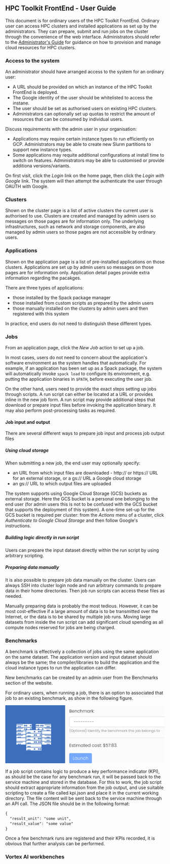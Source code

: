 ## HPC Toolkit FrontEnd - User Guide

This document is for ordinary users of the HPC Toolkit FrontEnd. Ordinary user can access HPC clusters and installed applications as set up by the administrators. They can prepare, submit and run jobs on the cluster through the convenience of the web interface. Administrators should refer to the [Administrator's Guide](admin_guide.md) for guidance on how to provision and manage cloud resources for HPC clusters.

### Access to the system

An administrator should have arranged access to the system for an ordinary user:

- A URL should be provided on which an instance of the HPC Toolkit FrontEnd is deployed.
- The Google identity of the user should be whitelisted to access the instane.
- The user should be set as authorised users on existing HPC clusters.
- Administrators can optionally set up quotas to restrict the amount of resources that can be consumed by individual users.

Discuss requirements with the admin user in your organisation: 

- Applications may require certain instance types to run efficiently on GCP. Administrators may be able to create new Slurm partitions to support new instance types.
- Some applications may requite additional configurations at install time to switch on features. Administrators may be able to customised or provide additiona versions/variants. 

On first visit, click the *Login* link on the home page, then click the *Login with Google* link. The system will then attempt the authenticate the user through OAUTH with Google.

### Clusters

Shown on the cluster page is a list of active clusters the current user is authorised to use. Clusters are created and managed by admin users so messages on those pages are for information only. The underlying infrastructures, such as network and storage components, are also managed by admin users so those pages are not accessible by ordinary users.

### Applications

Shown on the application page is a list of pre-installed applications on those clusters. Applications are set up by admin users so messages on those pages are for information only. Application detail pages provide extra information regarding the pacakges. 

There are three types of applications: 

- those installed by the Spack package manager
- those installed from custom scripts as prepared by the admin users
- those manually installed on the clusters by admin users and then registered with this system

In practice, end users do not need to distinguish these different types.

### Jobs

From an application page, click the *New Job* action to set up a job. 

In most cases, users do not need to concern about the application's software environment as the system handles that automatically. For example, if an application has been set up as a Spack package, the system will automatically invoke `spack load` to configure its environment, e.g. putting the application binaries in `$PATH`, before executing the user job.

On the other hand, users need to provide the exact steps setting up jobs through scripts. A run script can either be located at a URL or provides inline in the new job form. A run script may provide additional steps that download or prepare input files before invoking the application binary. It may also perform post-processing tasks as required.

#### Job input and output

There are several different ways to prepare job input and process job output files

##### Using cloud storage

When submitting a new job, the end user may optionally specify:

- an URL from which input files are downloaded - http:// or https:// URL for an external storage, or a gs:// URL a Google cloud storage
- an gs:// URL to which output files are uploaded

The system supports using Google Cloud Storage (GCS) buckets as external storage. Here the GCS bucket is a personal one belonging to the end user (for admin users this is not to be confused with the GCS bucket that supports the deployment of this system). A one-time set-up for the GCS bucket is required per cluster: from the *Actions* menu of a cluster, click *Authenticate to Google Cloud Storage* and then follow Google's instructions.

##### Building logic directly in run script

Users can prepare the input dataset directly within the run script by using arbitrary scripting.

##### Preparing data manually

It is also possible to prepare job data manually on the cluster. Users can always SSH into cluster login node and run arbitrary commands to prepare data in their home directories. Then job run scripts can access these files as needed.

Manually preparing data is probably the most tedious. However, it can be most cost-effective if a large amount of data is to be transmitted over the Internet, or the data is to be shared by multiple job runs. Moving large datasets from inside the run script can add significant cloud spending as all compute nodes reserved for jobs are being charged.

### Benchmarks

A benchmark is effectively a collection of jobs using the same application on the same dataset. The application version and input dataset should always be the same; the compiler/libraries to build the application and the cloud instance types to run the application can differ.

New benchmarks can be created by an admin user from the Benchmarks section of the website.

For ordinary users, when running a job, there is an option to associated that job to an existing benchmark, as show in the following figure.

![Associate a job with a benchmark](images/benchmark.png)

If a job script contains logic to produce a key performance indicator (KPI), as should be the case for any benchmark run, it will be passed back to the service machine and stored in the database. For this to work, the job script should extract appropriate information from the job output, and use suitable scripting to
create a file called kpi.json and place it in the current working directory. The file content will be sent back to the service machine through an API call. The JSON file should be in the following format:

```
{
  "result_unit": "some unit",
  "result_value": "some value"
}
```

Once a few benchmark runs are registered and their KPIs recorded, it is obvious that further analysis can be performed.
### Vortex AI workbenches
